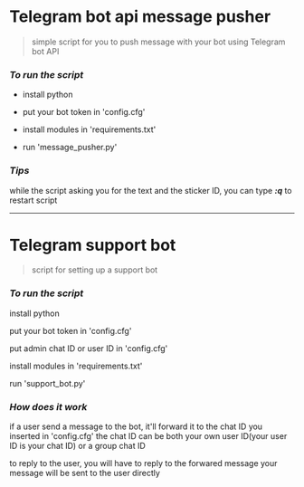 ﻿# Telegram bot api message pusher

> simple script for you to push message with your bot using Telegram bot API


### ***To run the script***

- install python

- put your bot token in 'config.cfg'

- install modules in 'requirements.txt'

- run 'message_pusher.py'

### ***Tips***

while the script asking you for the text and the sticker ID, you can type ***:q*** to restart script

------------


# Telegram support bot

> script for setting up a support bot


### ***To run the script***

install python

put your bot token in 'config.cfg'

put admin chat ID or user ID in 'config.cfg'

install modules in 'requirements.txt'

run 'support_bot.py'

### ***How does it work***

if a user send a message to the bot, it'll forward it to the chat ID you inserted in 'config.cfg'
the chat ID can be both your own user ID(your user ID is your chat ID) or a group chat ID

to reply to the user, you will have to reply to the forwared message
your message will be sent to the user directly